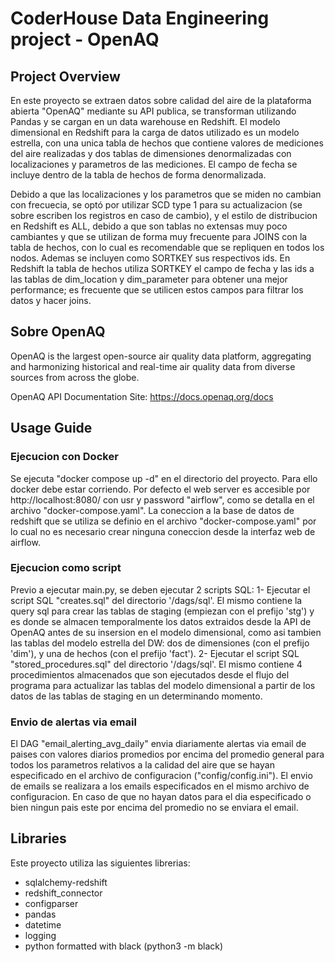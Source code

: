 # CoderHouse Data Engineering project - OpenAQ

## Project Overview
En este proyecto se extraen datos sobre calidad del aire de la plataforma abierta "OpenAQ" mediante su API publica, se transforman utilizando Pandas y se cargan en un data warehouse en Redshift.
El modelo dimensional en Redshift para la carga de datos utilizado es un modelo estrella, con una unica tabla de hechos que contiene valores de mediciones del aire realizadas y dos tablas de dimensiones denormalizadas con localizaciones y parametros de las mediciones.
El campo de fecha se incluye dentro de la tabla de hechos de forma denormalizada.

Debido a que las localizaciones y los parametros que se miden no cambian con frecuecia, se optó por utilizar SCD type 1 para su actualizacion (se sobre escriben los registros en caso de cambio), y el estilo de distribucion en Redshift es ALL, debido a que son tablas no extensas muy poco cambiantes y que se utilizan de forma muy frecuente para JOINS con la tabla de hechos, con lo cual es recomendable que se repliquen en todos los nodos. Ademas se incluyen como SORTKEY sus respectivos ids.
En Redshift la tabla de hechos utiliza SORTKEY el campo de fecha y las ids a las tablas de dim_location y dim_parameter para obtener una mejor performance; es frecuente que se utilicen estos campos para filtrar los datos y hacer joins.


## Sobre OpenAQ
OpenAQ is the largest open-source air quality data platform, aggregating and harmonizing historical and real-time air quality data from diverse sources from across the globe.

OpenAQ API Documentation Site: https://docs.openaq.org/docs

## Usage Guide
### Ejecucion con Docker
Se ejecuta "docker compose up -d" en el directorio del proyecto. Para ello docker debe estar corriendo.
Por defecto el web server es accesible por http://localhost:8080/ con usr y password "airflow", como se detalla en el archivo "docker-compose.yaml".
La coneccion a la base de datos de redshift que se utiliza se definio en el archivo "docker-compose.yaml" por lo cual no es necesario crear ninguna coneccion desde la interfaz web de airflow.

### Ejecucion como script
Previo a ejecutar main.py, se deben ejecutar 2 scripts SQL:
1- Ejecutar el script SQL "creates.sql" del directorio '/dags/sql'. El mismo contiene la query sql para crear las tablas de staging (empiezan con el prefijo 'stg') y es donde se almacen temporalmente los datos extraidos desde la API de OpenAQ antes de su insersion en el modelo dimensional, como asi tambien las tablas del modelo estrella del DW: dos de dimensiones (con el prefijo 'dim'), y una de hechos (con el prefijo 'fact').
2- Ejecutar el script SQL "stored_procedures.sql" del directorio '/dags/sql'. El mismo contiene 4 procedimientos almacenados que son ejecutados desde el flujo del programa para actualizar las tablas del modelo dimensional a partir de los datos de las tablas de staging en un determinando momento.

### Envio de alertas via email
El DAG "email_alerting_avg_daily" envia diariamente alertas via email de paises con valores diarios promedios por encima del promedio general para todos los parametros relativos a la calidad del aire que se hayan especificado en el archivo de configuracion ("config/config.ini"). El envio de emails se realizara a los emails especificados en el mismo archivo de configuracion.
En caso de que no hayan datos para el dia especificado o bien ningun pais este por encima del promedio no se enviara el email.

## Libraries
Este proyecto utiliza las siguientes librerias:
- sqlalchemy-redshift
- redshift_connector
- configparser
- pandas
- datetime
- logging
- python formatted with black (python3 -m black)